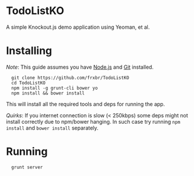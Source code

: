 TodoListKO
==========

A simple Knockout.js demo application using Yeoman, et al.

Installing
==

*Note*: This guide assumes you have [Node.js](http://nodejs.org) and [Git](http://git-scm.com/) installed.
``` 
  git clone https://github.com/frxbr/TodoListKO
  cd TodoListKO
  npm install -g grunt-cli bower yo
  npm install && bower install
```
This will install all the required tools and deps for running the app.

*Quirks*: If you internet connection is slow (< 250kbps) some deps might not install correctly due to npm/bower hanging.
In such case try running ```npm install``` and ```bower install``` separately.

Running
==
```
  grunt server
```
